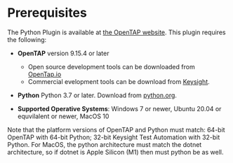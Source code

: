 # Prerequisites
The Python Plugin is available at [the OpenTAP website](https://packages.opentap.io). This plugin requires the following:

- **OpenTAP** version 9.15.4 or later
  - Open source development tools can be downloaded from [OpenTap.io](https://opentap.io) 
  - Commercial evelopment tools can be download from [Keysight](http://www.keysight.com/find/tap).

- **Python**
 Python 3.7 or later. Download from [python.org](http://www.python.org).

- **Supported Operative Systems**: Windows 7 or newer, Ubuntu 20.04 or equvilalent or newer, MacOS 10 

Note that the platform versions of OpenTAP and Python must match: 64-bit OpenTAP with 64-bit Python; 32-bit Keysight Test Automation with 32-bit Python.
For MacOS, the python architecture must match the dotnet architecture, so if dotnet is Apple Silicon (M1) then must python be as well.